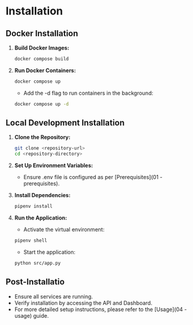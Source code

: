 # Installation

## Docker Installation

1. **Build Docker Images:**
    ```bash
    docker compose build
    ```

2. **Run Docker Containers:**
    ```bash
    docker compose up
    ```

    - Add the -d flag to run containers in the background:
    ```bash
    docker compose up -d
    ```

## Local Development Installation

1. **Clone the Repository:**
    ```bash
    git clone <repository-url>
    cd <repository-directory>
    ```

2. **Set Up Environment Variables:**
    - Ensure .env file is configured as per [Prerequisites](01 - prerequisites).

3. **Install Dependencies:**
    ```bash
    pipenv install
    ```

4. **Run the Application:**
    - Activate the virtual environment:
    ```bash
    pipenv shell
    ```

    - Start the application:
    ```bash
    python src/app.py
    ```

## Post-Installatio

- Ensure all services are running.
- Verify installation by accessing the API and Dashboard.
- For more detailed setup instructions, please refer to the [Usage](04 - usage) guide.

